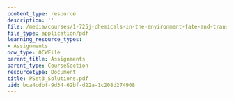 ```yaml
---
content_type: resource
description: ''
file: /media/courses/1-725j-chemicals-in-the-environment-fate-and-transport-fall-2004/bca4cdbf9d3462bfd22a1c208d274908_PSet3_Solutions.pdf
file_type: application/pdf
learning_resource_types:
- Assignments
ocw_type: OCWFile
parent_title: Assignments
parent_type: CourseSection
resourcetype: Document
title: PSet3_Solutions.pdf
uid: bca4cdbf-9d34-62bf-d22a-1c208d274908
---
```

